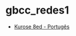 # gbcc_redes1
- [Kurose 8ed - Portugês](https://archive.org/details/kurose-redes-de-computadores-e-a-internet-8a/page/54/mode/2up?view=theater)